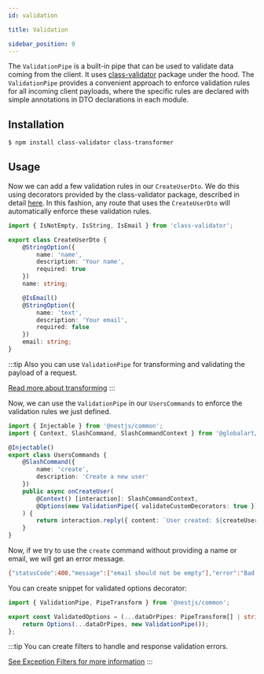 ```yaml
---
id: validation

title: Validation

sidebar_position: 0
---
```


The `ValidationPipe` is a built-in pipe that can be used to validate data coming from the client. It uses [class-validator](https://github.com/typestack/class-validator) package under the hood. The `ValidationPipe` provides a convenient approach to enforce validation rules for all incoming client payloads, where the specific rules are declared with simple annotations in DTO declarations in each module.

## Installation

```bash npm2yarn
$ npm install class-validator class-transformer
```

## Usage

Now we can add a few validation rules in our `CreateUserDto`. We do this using decorators provided by the class-validator package, described in detail [here](https://github.com/typestack/class-validator#validation-decorators). In this fashion, any route that uses the `CreateUserDto` will automatically enforce these validation rules.

```typescript title="src/users/dto/create-user.dto.ts"
import { IsNotEmpty, IsString, IsEmail } from 'class-validator';

export class CreateUserDto {
    @StringOption({
        name: 'name',
        description: 'Your name',
        required: true
    })
    name: string;

    @IsEmail()
    @StringOption({
        name: 'text',
        description: 'Your email',
        required: false
    })
    email: string;
}
```

:::tip
Also you can use `ValidationPipe` for transforming and validating the payload of a request.

[Read more about transforming](https://docs.nestjs.com/techniques/validation#transform-payload-objects)
:::

Now, we can use the `ValidationPipe` in our `UsersCommands` to enforce the validation rules we just defined.

```typescript title="src/users/users.commands.ts"
import { Injectable } from '@nestjs/common';
import { Context, SlashCommand, SlashCommandContext } from '@globalart/nestcord';

@Injectable()
export class UsersCommands {
    @SlashCommand({
        name: 'create',
        description: 'Create a new user'
    })
    public async onCreateUser(
        @Context() [interaction]: SlashCommandContext,
        @Options(new ValidationPipe({ validateCustomDecorators: true })) createUserDto: CreateUserDto
    ) {
        return interaction.reply({ content: `User created: ${createUserDto.name}` });
    }
}
```

Now, if we try to use the `create` command without providing a name or email, we will get an error message.

```bash
{"statusCode":400,"message":["email should not be empty"],"error":"Bad Request"}
```

You can create snippet for validated options decorator:

```typescript title="src/decorators/validated-options.decorator.ts"
import { ValidationPipe, PipeTransform } from '@nestjs/common';

export const ValidatedOptions = (...dataOrPipes: PipeTransform[] | string) => {
    return Options(...dataOrPipes, new ValidationPipe());
};
```

:::tip
You can create filters to handle and response validation errors.

[See Exception Filters for more information](https://docs.nestjs.com/exception-filters#exception-filters)
:::
